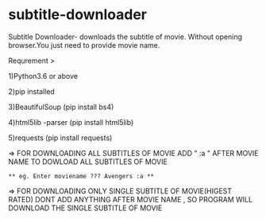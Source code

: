 # subtitle-downloader

Subtitle Downloader- downloads the subtitle of movie. Without opening browser.You just need to provide movie name.

Requrement >

1)Python3.6 or above

2)pip installed

3)BeautifulSoup (pip install bs4)

4)html5lib -parser (pip install html5lib)

5)requests  (pip install requests)



=> FOR DOWNLOADING ALL SUBTITLES OF MOVIE ADD " :a " AFTER MOVIE NAME TO DOWLOAD ALL SUBTITLES OF MOVIE

    ** eg. Enter moviename ??? Avengers :a **


=> FOR DOWNLOADING ONLY SINGLE SUBTITLE OF MOVIE(HIGEST RATED) DONT ADD ANYTHING AFTER MOVIE NAME , SO PROGRAM WILL DOWNLOAD THE SINGLE SUBTITLE OF MOVIE



